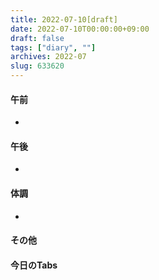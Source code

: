 ```yaml
---
title: 2022-07-10[draft]
date: 2022-07-10T00:00:00+09:00
draft: false
tags: ["diary", ""]
archives: 2022-07
slug: 633620
---
```

#### 午前
- 
#### 午後
- 
#### 体調
- 
#### その他
#### 今日のTabs